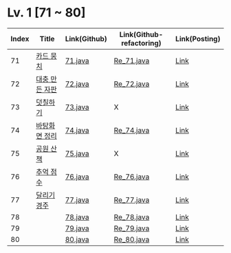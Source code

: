 # Lv. 1 \[71 ~ 80]

| Index | Title | Link(Github) | Link(Github-refactoring) | Link(Posting) |
|----|----|----|----|----|
| 71 | [카드 뭉치](https://school.programmers.co.kr/learn/courses/30/lessons/159994) | [71.java](https://github.com/2384320/Programmers-Algorithm/blob/main/Lv.1/71~80/71.java) | [Re_71.java](https://github.com/2384320/Programmers-Algorithm/blob/main/Lv.1/71~80/Re_71.java) | [Link](https://swift-badge-161.notion.site/Lv-1-071-a59f1a833e784a0f83a44d73bf3332c2) |
| 72 | [대충 만든 자판](https://school.programmers.co.kr/learn/courses/30/lessons/160586) | [72.java](https://github.com/2384320/Programmers-Algorithm/blob/main/Lv.1/71~80/72.java) | [Re_72.java](https://github.com/2384320/Programmers-Algorithm/blob/main/Lv.1/71~80/Re_72.java) | [Link](https://swift-badge-161.notion.site/Lv-1-072-e5982dee9fa74c3f8c2bce83c456cb56) |
| 73 | [덧칠하기](https://school.programmers.co.kr/learn/courses/30/lessons/161989) | [73.java](https://github.com/2384320/Programmers-Algorithm/blob/main/Lv.1/71~80/73.java) | X | [Link](https://swift-badge-161.notion.site/Lv-1-073-e29dfcae43bf472f94bfea5d8894495c) |
| 74 | [바탕화면 정리](https://school.programmers.co.kr/learn/courses/30/lessons/161990) | [74.java](https://github.com/2384320/Programmers-Algorithm/blob/main/Lv.1/71~80/74.java) | [Re_74.java](https://github.com/2384320/Programmers-Algorithm/blob/main/Lv.1/71~80/Re_74.java) | [Link](https://swift-badge-161.notion.site/Lv-1-074-fc19b0a377e84963b09646fc8daebb20) |
| 75 | [공원 산책](https://school.programmers.co.kr/learn/courses/30/lessons/172928) | [75.java](https://github.com/2384320/Programmers-Algorithm/blob/main/Lv.1/71~80/75.java) | X | [Link](https://swift-badge-161.notion.site/Lv-1-075-e8b2b3bee6b143dfbadb7a7ef911f418) |
| 76 | [추억 점수](https://school.programmers.co.kr/learn/courses/30/lessons/176963) | [76.java](https://github.com/2384320/Programmers-Algorithm/blob/main/Lv.1/71~80/76.java) | [Re_76.java](https://github.com/2384320/Programmers-Algorithm/blob/main/Lv.1/71~80/Re_76.java) | [Link](https://swift-badge-161.notion.site/Lv-1-076-c27949ad19f94877ab472b3ecef75550) |
| 77 | [달리기 경주](https://school.programmers.co.kr/learn/courses/30/lessons/178871) | [77.java](https://github.com/2384320/Programmers-Algorithm/blob/main/Lv.1/71~80/77.java) | [Re_77.java](https://github.com/2384320/Programmers-Algorithm/blob/main/Lv.1/71~80/Re_77.java) | [Link](https://swift-badge-161.notion.site/Lv-1-077-ca3abde00b784afdac21c4d643bfd2c9) |
| 78 | []() | [78.java](https://github.com/2384320/Programmers-Algorithm/blob/main/Lv.1/71~80/78.java) | [Re_78.java](https://github.com/2384320/Programmers-Algorithm/blob/main/Lv.1/71~80/Re_78.java) | [Link]() |
| 79 | []() | [79.java](https://github.com/2384320/Programmers-Algorithm/blob/main/Lv.1/71~80/79.java) | [Re_79.java](https://github.com/2384320/Programmers-Algorithm/blob/main/Lv.1/71~80/Re_79.java) | [Link]() |
| 80 | []() | [80.java](https://github.com/2384320/Programmers-Algorithm/blob/main/Lv.1/71~80/80.java) | [Re_80.java](https://github.com/2384320/Programmers-Algorithm/blob/main/Lv.1/71~80/Re_80.java) | [Link]() |